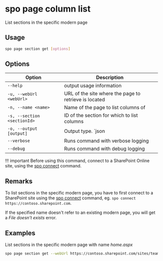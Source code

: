 # spo page column list

List sections in the specific modern page

## Usage

```sh
spo page section get [options]
```

## Options

Option|Description
------|-----------
`--help`|output usage information
`-u, --webUrl <webUrl>`|URL of the site where the page to retrieve is located
`-n, --name <name>`|Name of the page to list columns of
`-s, --section <sectionId>`|ID of the section for which to list columns
`-o, --output [output]`|Output type. `json|text`. Default `text`
`--verbose`|Runs command with verbose logging
`--debug`|Runs command with debug logging

!!! important
    Before using this command, connect to a SharePoint Online site, using the [spo connect](../connect.md) command.

## Remarks

To list sections in the specific modern page, you have to first connect to a SharePoint site using the [spo connect](../connect.md) command, eg. `spo connect https://contoso.sharepoint.com`.

If the specified name doesn't refer to an existing modern page, you will get a _File doesn't exists_ error.

## Examples

List sections in the specific modern page with name _home.aspx_

```sh
spo page section get --webUrl https://contoso.sharepoint.com/sites/team-a --name home.aspx --section 1
```